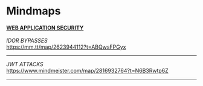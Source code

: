 # Mindmaps

<h><b><u> WEB APPLICATION SECURITY </u></b></h><br>
<br>
*IDOR BYPASSES*  <br>    https://mm.tt/map/2623944112?t=ABQwsFPGyx
________________________________________________________________________________________________________________________________
*JWT ATTACKS*  <br>    https://www.mindmeister.com/map/2816932764?t=N6B3Rwtp6Z

____________________________________________________________________________________
